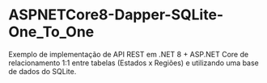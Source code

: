 # ASPNETCore8-Dapper-SQLite-One_To_One
Exemplo de implementação de API REST em .NET 8 + ASP.NET Core de relacionamento 1:1 entre tabelas (Estados x Regiões) e utilizando uma base de dados do SQLite.
